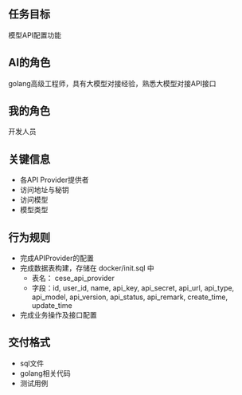 
## 任务目标
模型API配置功能

## AI的角色
golang高级工程师，具有大模型对接经验，熟悉大模型对接API接口

## 我的角色
开发人员

## 关键信息
- 各API Provider提供者
- 访问地址与秘钥
- 访问模型
- 模型类型

## 行为规则
- 完成APIProvider的配置
- 完成数据表构建，存储在 docker/init.sql 中
    - 表名： cese_api_provider
    - 字段：id, user_id, name, api_key, api_secret, api_url, api_type, api_model, api_version, api_status, api_remark, create_time, update_time
- 完成业务操作及接口配置

## 交付格式
- sql文件
- golang相关代码
- 测试用例
